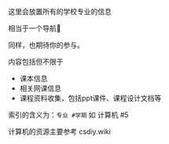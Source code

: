 这里会放置所有的学校专业的信息

相当于一个导航🧭

同样，也期待你的参与。



内容包括但不限于

+ 课本信息
+ 相关网课信息
+ 课程资料收集，包括ppt课件、课程设计文档等

索引的含义为：`专业 #学期` 如 计算机 #5

计算机的资源主要参考 csdiy.wiki